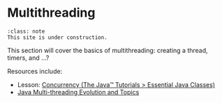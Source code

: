 # <i class="fas fa-book fa-fw"></i> Multithreading

```{admonition} Under Construction
:class: note
This site is under construction. 
```

This section will cover the basics of multithreading: creating a thread, timers, and ...?

Resources include:
* Lesson: [Concurrency (The Java™ Tutorials > Essential Java Classes)](https://docs.oracle.com/javase/tutorial/essential/concurrency/index.html)  
* [Java Multi-threading Evolution and Topics](https://howtodoinjava.com/java/multi-threading/java-multi-threading-evolution-and-topics/)  



